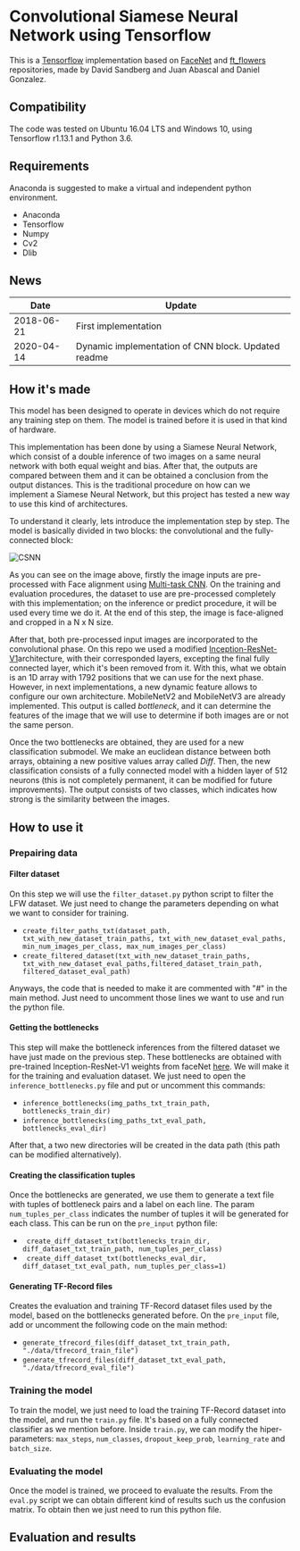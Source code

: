 # Convolutional Siamese Neural Network using Tensorflow

This is a [Tensorflow](https://www.tensorflow.org/) implementation based on [FaceNet](https://github.com/davidsandberg) and [ft_flowers](https://github.com/bq/uc3m/tree/master/ft_flowers) repositories, made by David Sandberg and Juan Abascal and Daniel Gonzalez.

## Compatibility
The code was tested on Ubuntu 16.04 LTS and Windows 10, using Tensorflow r1.13.1 and Python 3.6.

## Requirements
Anaconda is suggested to make a virtual and independent python environment.
* Anaconda
* Tensorflow
* Numpy
* Cv2
* Dlib

## News
| Date  | Update |
| ------------- | ------------- |
| 2018-06-21  | First implementation  |
| 2020-04-14| Dynamic implementation of CNN block. Updated readme |
## How it's made

This model has been designed to operate in devices which do not require any training step on them. The model is trained before it is used in that kind of hardware.

This implementation has been done by using a Siamese Neural Network, which consist of a double inference of two images on a same neural network with both equal weight and bias. After that, the outputs are compared between them and it can be obtained a conclusion from the output distances. This is the traditional procedure on how can we implement a Siamese Neural Network, but this project has tested a new way to use this kind of architectures.

To understand it clearly, lets introduce the implementation step by step. The model is basically divided in two blocks: the convolutional and the fully-connected block:

![CSNN](https://i.imgur.com/viBXv55.jpg)

As you can see on the image above, firstly the image inputs are pre-processed with Face alignment using [Multi-task CNN](https://kpzhang93.github.io/MTCNN_face_detection_alignment/index.html). On the training and evaluation procedures, the dataset to use are pre-processed completely with this implementation; on the inference or predict procedure, it will be used every time we do it. At the end of this step, the image is face-aligned and cropped in a N x N size.

After that, both pre-processed input images are incorporated to the convolutional phase. On this repo we used a modified [Inception-ResNet-V1](https://github.com/davidsandberg/facenet/blob/master/src/models/inception_resnet_v1.py)architecture, with their corresponded layers, excepting the final fully connected layer, which it's been removed from it. With this, what we obtain is an 1D array with 1792 positions that we can use for the next phase. However, in next implementations, a new dynamic feature allows to configure our own architecture. MobileNetV2 and MobileNetV3 are already implemented. This output is called _bottleneck_, and it can determine the features of the image that we will use to determine if both images are or not the same person.

Once the two bottlenecks are obtained, they are used for a new classification submodel. We make an euclidean distance between both arrays, obtaining a new positive values array called _Diff_. Then, the new classification consists of a fully connected model with a hidden layer of 512 neurons (this is not completely permanent, it can be modified for future improvements). The output consists of two classes, which indicates how strong is the similarity between the images.

## How to use it
### Prepairing data
#### Filter dataset

On this step we will use the `filter_dataset.py` python script to filter the LFW dataset. We just need to change the parameters depending on what we want to consider for training.
* `create_filter_paths_txt(dataset_path, txt_with_new_dataset_train_paths, txt_with_new_dataset_eval_paths, min_num_images_per_class, max_num_images_per_class)`  
* `create_filtered_dataset(txt_with_new_dataset_train_paths, txt_with_new_dataset_eval_paths,filtered_dataset_train_path, filtered_dataset_eval_path)`


Anyways, the code that is needed to make it are commented with "#" in the main method. Just need to uncomment those lines we want to use and run the python file.

#### Getting the bottlenecks
This step will make the bottleneck inferences from the filtered dataset we have just made on the previous step. These bottlenecks are obtained with pre-trained Inception-ResNet-V1 weights from faceNet [here](https://drive.google.com/file/d/1R77HmFADxe87GmoLwzfgMu_HY0IhcyBz/view). We will make it for the training and evaluation dataset. We just need to open the `inference_bottlenecks.py` file and put or uncomment this commands:
* `inference_bottlenecks(img_paths_txt_train_path, bottlenecks_train_dir)`
* `inference_bottlenecks(img_paths_txt_eval_path, bottlenecks_eval_dir)`

After that, a two new directories will be created in the data path (this path can be modified alternatively).

#### Creating the classification tuples
Once the bottlenecks are generated, we use them to generate a text file with tuples of bottleneck pairs and a label on each line. The param `num_tuples_per_class` indicates the number of tuples it will be generated for each class. This can be run on the `pre_input` python file:
* ` create_diff_dataset_txt(bottlenecks_train_dir, diff_dataset_txt_train_path, num_tuples_per_class)`
* ` create_diff_dataset_txt(bottlenecks_eval_dir, diff_dataset_txt_eval_path, num_tuples_per_class=1)`

#### Generating TF-Record files
Creates the evaluation and training TF-Record dataset files used by the model, based on the bottlenecks generated before. On the `pre_input` file, add or uncomment the following code on the main method:
* `generate_tfrecord_files(diff_dataset_txt_train_path, "./data/tfrecord_train_file")`
* `generate_tfrecord_files(diff_dataset_txt_eval_path, "./data/tfrecord_eval_file")`

### Training the model
To train the model, we just need to load the training TF-Record dataset into the model, and run the `train.py` file. It's based on a fully connected classifier as we mention before. Inside `train.py`, we can modify the hiper-parameters: `max_steps`, `num_classes`, `dropout_keep_prob`, `learning_rate` and `batch_size`.

### Evaluating the model
Once the model is trained, we proceed to evaluate the results. From the `eval.py` script we can obtain different kind of results such us the confusion matrix. To obtain then we just need to run this python file.

## Evaluation and results


